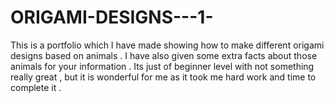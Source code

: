 # ORIGAMI-DESIGNS---1-
This is a portfolio which I have made showing how to make different origami designs based on animals . I have also given some extra facts about those animals for your information . Its just of beginner level with not something really great , but it is wonderful for me as it took me hard work and time to complete it .
